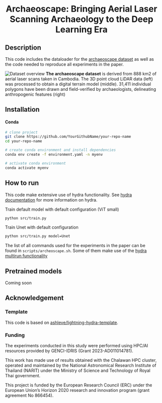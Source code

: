 <div align="center">

# Archaeoscape: Bringing Aerial Laser Scanning Archaeology to the Deep Learning Era

</div>

## Description

This code includes the dataloader for the [archaeoscape dataset]() as well as the code needed to reproduce all experiments in the paper.

![Dataset overview](images/dataset_overview.png)
**The archaeoscape dataset** is derived from 888 km2 of aerial laser scans taken in Cambodia.
The 3D point cloud LiDAR data (left) was processed to obtain a digital terrain model (middle). 31,411 individual
polygons have been drawn and field-verified by archaeologists, delineating anthropogenic features (right)
## Installation

#### Conda

```bash
# clone project
git clone https://github.com/YourGithubName/your-repo-name
cd your-repo-name

# create conda environment and install dependencies
conda env create -f environment.yaml -n myenv

# activate conda environment
conda activate myenv
```

## How to run
This code make extensive use of hydra functionality. See [hydra documentation](https://hydra.cc/docs/intro/) for more information on hydra.


Train default model with default configuration (ViT small)

```bash
python src/train.py
```

Train Unet with default configuration

```bash
python src/train.py model=Unet
```

The list of all commands used for the experiments in the paper can be found in `scripts/archeoscape.sh`. Some of them make use of the [hydra multirun functionality](https://hydra.cc/docs/tutorials/basic/running_your_app/multi-run/)

## Pretrained models

Coming soon

## Acknowledgement
### Template
This code is based on [ashleve/lightning-hydra-template](https://github.com/ashleve/lightning-hydra-template).

### Funding
The experiments conducted in this study were performed using HPC/AI resources provided by GENCI-IDRIS (Grant 2023-AD011014781).

This work has made use of results obtained with the Chalawan HPC cluster, operated and maintained by the National Astronomical Research Institute of Thailand (NARIT) under the Ministry of Science and Technology of Royal Thai government.

This project is funded by the European Research Council (ERC) under the European Union’s Horizon 2020 research and innovation program (grant agreement No 866454).
